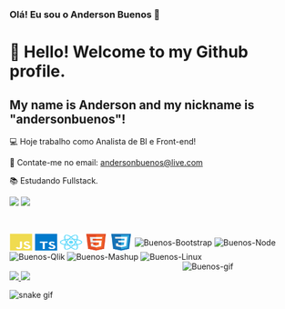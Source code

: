### Olá! Eu sou o Anderson Buenos 👋

# 👋 Hello! Welcome to my Github profile.
## My name is Anderson and my nickname is "andersonbuenos"!

 

:computer: Hoje trabalho como Analista de BI e Front-end!

📧 Contate-me no email: andersonbuenos@live.com

:books: Estudando Fullstack.          
        
<div>
  <img height="180em" src="https://github-readme-stats.vercel.app/api?username=DEvUncleJS&show_icons=true&theme=radical" />
  <img height="180em" src="https://github-readme-stats.vercel.app/api/top-langs/?username=andersonbuenos&layout-compact&langs_count=16&hide_progress=true&theme=radical" />
</div>

##

<div style="display: inline_block"><br>
  <img align="center" alt="Rafa-Js" height="30" width="40" src="https://raw.githubusercontent.com/devicons/devicon/master/icons/javascript/javascript-plain.svg">
  <img align="center" alt="Rafa-Ts" height="30" width="40" src="https://raw.githubusercontent.com/devicons/devicon/master/icons/typescript/typescript-plain.svg">
  <img align="center" alt="Rafa-React" height="30" width="40" src="https://raw.githubusercontent.com/devicons/devicon/master/icons/react/react-original.svg">
  <img align="center" alt="Rafa-HTML" height="30" width="40" src="https://raw.githubusercontent.com/devicons/devicon/master/icons/html5/html5-original.svg">
  <img align="center" alt="Rafa-CSS" height="30" width="40" src="https://raw.githubusercontent.com/devicons/devicon/master/icons/css3/css3-original.svg">
  <img align="center" alt="Buenos-Bootstrap" height="30" width="40" src="https://icongr.am/devicon/bootstrap-plain-wordmark.svg?size=128&color=currentColor">
  <img align="center" alt="Buenos-Node" height="30" width="40" src="https://icongr.am/devicon/nodejs-original.svg?size=128&color=currentColor">
  <img align="center" alt="Buenos-Qlik" height="30" width="40" src="https://img.shields.io/badge/-Qlik-F0A527?logo=qlik&logoColor=white&style=flat)](https://www.qlik.com/">
  <img align="center" alt="Buenos-Mashup" height="30" width="40" src="https://img.shields.io/badge/-Mashup-FF6B00?style=flat)](https://en.wikipedia.org/wiki/Mashup_(web_application_hybrid))">
  <img align="center" alt="Buenos-Linux" height="30" width="40" src="https://icongr.am/devicon/linux-original.svg?size=128&color=currentColor">
  <img align="right" alt="Buenos-gif" height="180" width="200" src="https://media.tenor.com/D5qeJR2EYXkAAAAd/yusuke.gif">
</div>
<br>
<div>
  <a href = "mailto:andersonbuenos@live.com"><img src="https://img.shields.io/badge/Microsoft_Outlook-0078D4?style=for-the-badge&logo=microsoft-outlook&logoColor=white" target="_blank">
  </a>
  <a href="https://www.linkedin.com/in/andersonbuenos/" target="_blank"><img src="https://img.shields.io/badge/LinkedIn-0077B5?style=for-the-badge&logo=linkedin&logoColor=white" target="_blank"></a>   
</div>

![snake gif](https://github.com/andersonbuenos/andersonbuenos/blob/output/github-contribution-grid-snake.svg)





